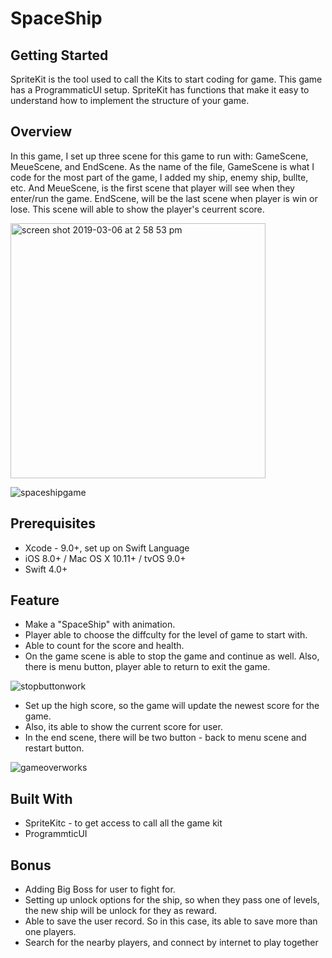 # SpaceShip

## Getting Started
SpriteKit is the tool used to call the Kits to start coding for game. This game has a ProgrammaticUI setup. SpriteKit has functions that make it easy to understand how to implement the structure of your game.

## Overview
In this game, I set up three scene for this game to run with: GameScene, MeueScene, and EndScene. As the name of the file, GameScene is what I code for the most part of the game, I added my ship, enemy ship, bullte, etc. And MeueScene, is the first scene that player will see when they enter/run the game. EndScene, will be the last scene when player is win or lose. This scene will able to show the player's ceurrent score. 

<img width="408" alt="screen shot 2019-03-06 at 2 58 53 pm" src="https://user-images.githubusercontent.com/43765300/53910172-3e031a80-4021-11e9-8a19-9300618ef412.png">

![spaceshipgame](https://user-images.githubusercontent.com/43765300/53910523-05b00c00-4022-11e9-9671-6816ead61896.gif)

## Prerequisites
* Xcode - 9.0+, set up on Swift Language
* iOS 8.0+ / Mac OS X 10.11+ / tvOS 9.0+
* Swift 4.0+

## Feature
* Make a "SpaceShip" with animation.
* Player able to choose the diffculty for the level of game to start with.
* Able to count for the score and health.
* On the game scene is able to stop the game and continue as well. Also, there is menu button, player able to return to exit     the game. 

![stopbuttonwork](https://user-images.githubusercontent.com/43765300/53910187-478c8280-4021-11e9-8f97-9bec6fb03eaf.gif)

* Set up the high score, so the game will update the newest score for the game.
* Also, its able to show the current score for user. 
* In the end scene, there will be two button - back to menu scene and restart button. 

![gameoverworks](https://user-images.githubusercontent.com/43765300/53910195-4c513680-4021-11e9-8dc9-55987105f947.gif)

## Built With
* SpriteKitc - to get access to call all the game kit
* ProgrammticUI 

## Bonus
* Adding Big Boss for user to fight for.
* Setting up unlock options for the ship, so when they pass one of levels, the new ship will be unlock for they as reward.
* Able to save the user record. So in this case, its able to save more than one players.
* Search for the nearby players, and connect by internet to play together


